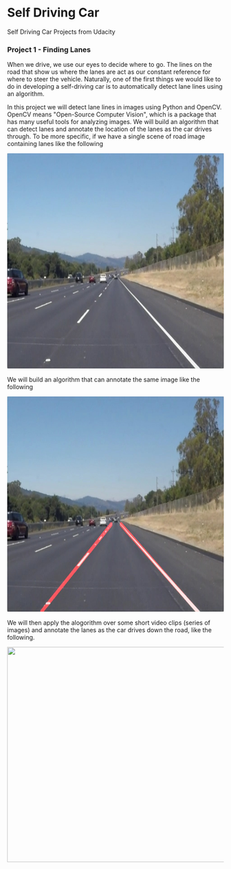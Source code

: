 # Self Driving Car
Self Driving Car Projects from Udacity


### Project 1 - Finding Lanes

When we drive, we use our eyes to decide where to go. The lines on the road that show us where the lanes are act as our constant reference for where to steer the vehicle. Naturally, one of the first things we would like to do in developing a self-driving car is to automatically detect lane lines using an algorithm.

In this project we will detect lane lines in images using Python and OpenCV. OpenCV means "Open-Source Computer Vision", which is a package that has many useful tools for analyzing images. We will build an algorithm that can detect lanes and annotate the location of the lanes as the car drives through. To be more specific, if we have a single scene of road image containing lanes like the following

<img src="images/solidWhiteRight.jpg" width="800" height="500">

We will build an algorithm that can annotate the same image like the following

<img src="images/laneLines_thirdPass.jpg" width="800" height="500">

We will then apply the alogorithm over some short video clips (series of images) and annotate the lanes as the car drives down the road, like the following.

<img src="images/solidYellowLeft_improved.gif" width="800" height="500">